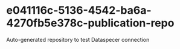# e041116c-5136-4542-ba6a-4270fb5e378c-publication-repo
Auto-generated repository to test Dataspecer connection
